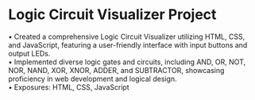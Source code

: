 <h1>Logic Circuit Visualizer Project</h1>
•	Created a comprehensive Logic Circuit Visualizer utilizing HTML, CSS, and JavaScript, featuring a user-friendly interface with input buttons and output LEDs. <br>
•	Implemented diverse logic gates and circuits, including AND, OR, NOT, NOR, NAND, XOR, XNOR, ADDER, and SUBTRACTOR, showcasing proficiency in web development and logical design.<br>
•	Exposures: HTML, CSS,  JavaScript
